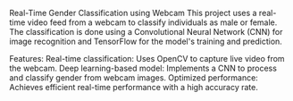 Real-Time Gender Classification using Webcam
This project uses a real-time video feed from a webcam to classify individuals as male or female. The classification is done using a Convolutional Neural Network (CNN) for image recognition and TensorFlow for the model's training and prediction.

Features:
Real-time classification: Uses OpenCV to capture live video from the webcam.
Deep learning-based model: Implements a CNN to process and classify gender from webcam images.
Optimized performance: Achieves efficient real-time performance with a high accuracy rate.
